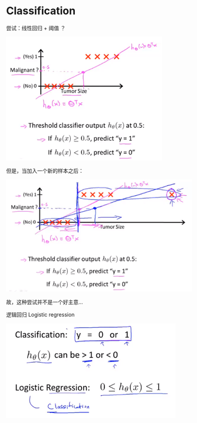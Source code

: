 # Classification

尝试：线性回归 + 阈值 ？

![1619597537273](..\image\1619597537273.png)



但是，当加入一个新的样本之后：

![1619597855304](..\image\1619597855304.png)

故，这种尝试并不是一个好主意...



逻辑回归 Logistic regression

![1619598026068](..\image\1619598026068.png)